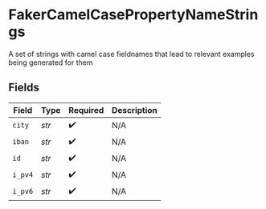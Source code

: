 # FakerCamelCasePropertyNameStrings

A set of strings with camel case fieldnames that lead to relevant examples being generated for them


## Fields

| Field              | Type               | Required           | Description        |
| ------------------ | ------------------ | ------------------ | ------------------ |
| `city`             | *str*              | :heavy_check_mark: | N/A                |
| `iban`             | *str*              | :heavy_check_mark: | N/A                |
| `id`               | *str*              | :heavy_check_mark: | N/A                |
| `i_pv4`            | *str*              | :heavy_check_mark: | N/A                |
| `i_pv6`            | *str*              | :heavy_check_mark: | N/A                |